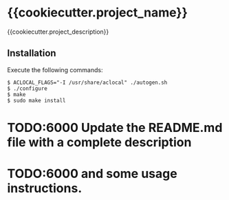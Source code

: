{{cookiecutter.project_name}}
=============================

{{cookiecutter.project_description}}

Installation
------------

Execute the following commands:

    $ ACLOCAL_FLAGS="-I /usr/share/aclocal" ./autogen.sh
    $ ./configure
    $ make
    $ sudo make install

# TODO:6000 Update the README.md file with a complete description
# TODO:6000 and some usage instructions.
